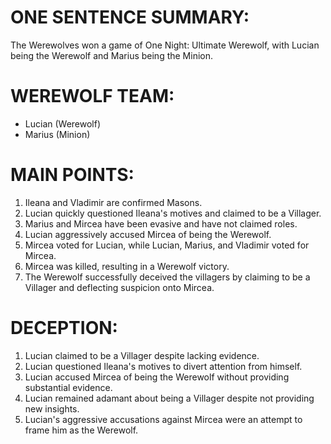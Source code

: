 # ONE SENTENCE SUMMARY:
The Werewolves won a game of One Night: Ultimate Werewolf, with Lucian being the Werewolf and Marius being the Minion.

# WEREWOLF TEAM:
- Lucian (Werewolf)
- Marius (Minion)

# MAIN POINTS:
1. Ileana and Vladimir are confirmed Masons.
2. Lucian quickly questioned Ileana's motives and claimed to be a Villager.
3. Marius and Mircea have been evasive and have not claimed roles.
4. Lucian aggressively accused Mircea of being the Werewolf.
5. Mircea voted for Lucian, while Lucian, Marius, and Vladimir voted for Mircea.
6. Mircea was killed, resulting in a Werewolf victory.
7. The Werewolf successfully deceived the villagers by claiming to be a Villager and deflecting suspicion onto Mircea.

# DECEPTION:
1. Lucian claimed to be a Villager despite lacking evidence.
2. Lucian questioned Ileana's motives to divert attention from himself.
3. Lucian accused Mircea of being the Werewolf without providing substantial evidence.
4. Lucian remained adamant about being a Villager despite not providing new insights.
5. Lucian's aggressive accusations against Mircea were an attempt to frame him as the Werewolf.